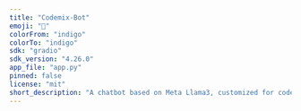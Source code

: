 ```yaml
---
title: "Codemix-Bot"
emoji: "🏃"
colorFrom: "indigo"
colorTo: "indigo"
sdk: "gradio"
sdk_version: "4.26.0"
app_file: "app.py"
pinned: false
license: "mit"
short_description: "A chatbot based on Meta Llama3, customized for code-mixed language."
---
```


